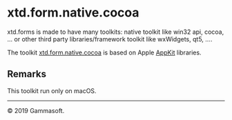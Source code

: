 
# xtd.form.native.cocoa

xtd.forms is made to have many toolkits: native toolkit like win32 api, cocoa, ... or other third party libraries/framework toolkit like wxWidgets, qt5, ....

The toolkit [xtd.form.native.cocoa](.) is based on Apple [AppKit](https://developer.apple.com/documentation/appkit/)  libraries.

## Remarks

This toolkit run only on macOS.

______________________________________________________________________________________________

© 2019 Gammasoft.
